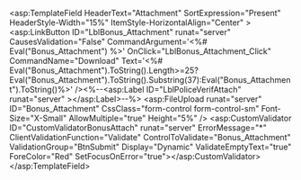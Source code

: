    <asp:TemplateField HeaderText="Attachment" SortExpression="Present" HeaderStyle-Width="15%" ItemStyle-HorizontalAlign="Center"   >
       <ItemTemplate>
            <span class="text-danger"><asp:LinkButton ID="LblBonus_Attachment"  runat="server" CausesValidation="False" CommandArgument='<%# Eval("Bonus_Attachment") %>' OnClick="LblBonus_Attachment_Click"
       CommandName="Download" Text='<%# Eval("Bonus_Attachment").ToString().Length>=25?Eval("Bonus_Attachment").ToString().Substring(37):Eval("Bonus_Attachment").ToString()%>' /><%--<asp:Label ID="LblPoliceVerifAttach" runat="server"  ></asp:Label>--%></span>
            <asp:FileUpload runat="server" ID="Bonus_Attachment" CssClass="form-control form-control-sm" Font-Size="X-Small" AllowMultiple="true" Height="5%"  /> 
             <asp:CustomValidator ID="CustomValidatorBonusAttach" runat="server" ErrorMessage="*" ClientValidationFunction="Validate" ControlToValidate="Bonus_Attachment" ValidationGroup="BtnSubmit" Display="Dynamic" ValidateEmptyText="true" ForeColor="Red" SetFocusOnError="true"></asp:CustomValidator>
       </ItemTemplate>
   </asp:TemplateField>
